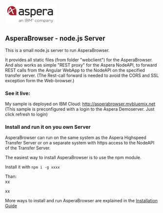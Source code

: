 ![](../doc/img/aspera.png)
## AsperaBrowser -  node.js Server 

This is a small node.js server to run AsperaBrowser.

It provides all static files (from folder "webclient") for the AsperaBrowser. And also works as simple "REST proxy" for the Aspera NodeAPI, to forward REST calls from the Angular WebApp to the NodeAPI on the specified transfer server. 
(The Rest-call forward is needed to avoid the CORS and SSL exception form the Web-browser.)

### See it live:
My sample is deployed on IBM Cloud:
http://asperabrowser.mybluemix.net
(This sample is preconfigured with a login to the Aspera Demoserver. Just click refresh to login)

### Install and run it on you own Server

AsperaBrowser can run on the same system as the Aspera Highspeed Transfer Server or on a separate system with https access to the NodeAPI of the Transfer Server.  

The easiest way to install AsperaBrowser is to use the npm module.

Install it with `npm i -g xxxx`

Than:    
xx

xx


More ways to install and run AsperaBrowser are explained in the 
[Installation Guide](../doc/Installation_Guide.md) 
